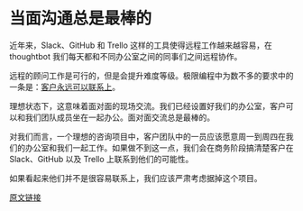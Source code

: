 # 当面沟通总是最棒的

近年来，Slack、GitHub 和 Trello 这样的工具使得远程工作越来越容易，在 thoughtbot 我们每天都和不同办公室之间的同事们之间远程协作。

远程的顾问工作是可行的，但是会提升难度等级。极限编程中为数不多的要求中的一条是：[客户永远可以联系上](http://www.extremeprogramming.org/rules/customer.html)。

理想状态下，这意味着面对面的现场交流。我们已经设置好我们的办公室，客户可以和我们团队成员坐在一起办公。面对面交流总是最棒的。

对我们而言，一个理想的咨询项目中，客户团队中的一员应该愿意周一到周四在我们的办公室和我们一起工作。如果做不到这一点，我们会在商务阶段搞清楚客户在 Slack、GitHub 以及 Trello 上联系到他们的可能性。

如果看起来他们并不是很容易联系上，我们应该严肃考虑据掉这个项目。

[原文链接](https://thoughtbot.com/playbook/planning/in-person-communication)
